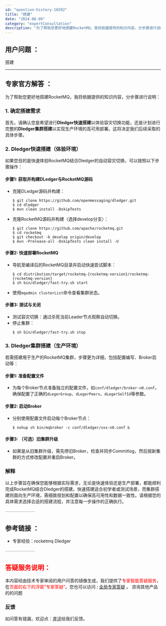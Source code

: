 ```yaml
---
id: "question-history-16592"
title: "搭建"
date: "2024-08-09"
category: "expertConsultation"
description: "为了帮助您更好地搭建RocketMQ，我将依据提供的知识内容，分步骤进行说明：### 1. 确定搭建需求首先，请确认您是希望进行**Dledger快速搭建**以体验容灾切换功能，还是计划进行完整的**Dledger集群搭建**以实现生产环境的高可用部署。这将决定我们后续采取的具体步骤。### 2. "
---
```


## 用户问题 ： 
 搭建  

---------------
## 专家官方解答 ：

为了帮助您更好地搭建RocketMQ，我将依据提供的知识内容，分步骤进行说明：

### 1. 确定搭建需求
首先，请确认您是希望进行**Dledger快速搭建**以体验容灾切换功能，还是计划进行完整的**Dledger集群搭建**以实现生产环境的高可用部署。这将决定我们后续采取的具体步骤。

### 2. Dledger快速搭建（体验环境）
如果您目的是快速体验RocketMQ结合Dledger的自动容灾切换，可以按照以下步骤操作：

#### 步骤1: 获取并构建DLedger与RocketMQ源码
- 克隆DLedger源码并构建：
  ```shell
  $ git clone https://github.com/openmessaging/dledger.git
  $ cd dledger
  $ mvn clean install -DskipTests
  ```
- 克隆RocketMQ源码并构建（选择develop分支）：
  ```shell
  $ git clone https://github.com/apache/rocketmq.git
  $ cd rocketmq
  $ git checkout -b develop origin/develop
  $ mvn -Prelease-all -DskipTests clean install -U
  ```

#### 步骤2: 快速部署RocketMQ
- 导航至编译后的RocketMQ目录并启动快速尝试脚本：
  ```shell
  $ cd distribution/target/rocketmq-{rocketmq-version}/rocketmq-{rocketmq-version}
  $ sh bin/dledger/fast-try.sh start
  ```
- 使用`mqadmin clusterList`命令查看集群状态。

#### 步骤3: 测试与关闭
- 测试容灾切换：通过杀死当前Leader节点观察自动切换。
- 停止集群：
  ```shell
  $ sh bin/dledger/fast-try.sh stop
  ```

### 3. Dledger集群搭建（生产环境）
若需搭建用于生产的RocketMQ集群，步骤更为详细，包括配置编写、Broker启动等：

#### 步骤1: 准备配置文件
- 为每个Broker节点准备独立的配置文件，如`conf/dledger/broker-n0.conf`，确保配置了正确的`dLegerGroup`、`dLegerPeers`、`dLegerSelfId`等参数。

#### 步骤2: 启动Broker
- 分别使用配置文件启动每个Broker节点：
  ```shell
  $ nohup sh bin/mqbroker -c conf/dledger/xxx-n0.conf &
  ```

#### 步骤3: （可选）旧集群升级
- 如果是从旧集群升级，需先停旧Broker，检查并同步Commitlog，然后按新集群的方式修改配置并重启Broker。

### 解释
以上步骤旨在确保您能够根据实际需求，无论是快速体验还是生产部署，都能顺利完成RocketMQ结合Dledger的搭建。快速搭建适合初学者或测试场景，而集群搭建则面向生产环境，需细致规划和配置以确保高可用性和数据一致性。请根据您的具体需求选择合适的搭建流程，并注意每一步操作的正确执行。


<font color="#949494">---------------</font> 


## 参考链接 ：

* 专家经验：rocketmq Dledger 


 <font color="#949494">---------------</font> 
 


## <font color="#FF0000">答疑服务说明：</font> 

本内容经由技术专家审阅的用户问答的镜像生成，我们提供了<font color="#FF0000">专家智能答疑服务</font>，在<font color="#FF0000">页面的右下的浮窗”专家答疑“</font>。您也可以访问 : [全局专家答疑](https://answer.opensource.alibaba.com/docs/intro) 。 咨询其他产品的的问题

### 反馈
如问答有错漏，欢迎点：[差评](https://ai.nacos.io/user/feedbackByEnhancerGradePOJOID?enhancerGradePOJOId=16599)给我们反馈。
